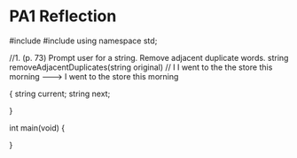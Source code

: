 # PA1 Reflection


#include <iostream>
#include <string>
using namespace std;

//1. (p. 73) Prompt user for a string. Remove adjacent duplicate words.
string removeAdjacentDuplicates(string original)
// I I went to the the store this morning ---> I went to the store this morning

{
string current;
string next;

}

int main(void)
{

}
